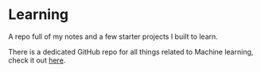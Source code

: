 # Learning
A repo full of my notes and a few starter projects I built to learn.

There is a dedicated GitHub repo for all things related to Machine learning, check it out [here](https://github.com/Aakash-Tripathi/Machine-Learning-Notes).
